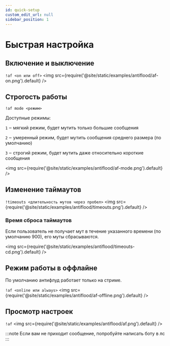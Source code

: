 ```yaml
---
id: quick-setup
custom_edit_url: null
sidebar_position: 1
---
```


# Быстрая настройка

## Включение и выключение
`!af <on или off>`
<img src={require('@site/static/examples/antiflood/af-on.png').default} />

## Строгость работы

`!af mode <режим>`

Доступные режимы:

 `1` ‒ мягкий режим, будет мутить только большие сообщения

 `2` ‒ умеренный режим, будет мутить сообщения среднего размера (по умолчанию)

 `3` ‒ строгий режим, будет мутить даже относительно короткие сообщения

<img src={require('@site/static/examples/antiflood/af-mode.png').default} />

## Изменение таймаутов

`!timeouts <длительность мутов через пробел>`
<img src={require('@site/static/examples/antiflood/timeouts.png').default} />

### Время сброса таймаутов
Если пользователь не получает мут в течение указанного времени (по умолчанию 900), его муты сбрасываются.

<img src={require('@site/static/examples/antiflood/timeouts-cd.png').default} />

## Режим работы в оффлайне
По умолчанию антифлуд работает только на стриме.

`!af <online или always>`
<img src={require('@site/static/examples/antiflood/af-offline.png').default} />


## Просмотр настроек

`!af`
<img src={require('@site/static/examples/antiflood/af.png').default} />

:::note
Если вам не приходит сообщение, попробуйте написать боту в лс
:::